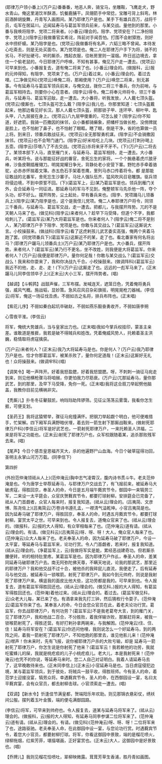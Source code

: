 <!-- { "loadSidebar": true } -->
(耶律万户领小番上)(万户云)番番番，地恶人奔，骑宝马，坐雕鞍，飞鹰走犬，野水青山。俺这里渴饮羊酥酒，饥餐鹿脯干。凤翎箭手中常捻，宝雕弓背上斜弯。林前酒醉胡旋舞，丹青写入画图间。某乃耶律万户是也。某手下有雄兵百万，战将千员，屯军在居延川。近闻延寿马与葛监军领兵前来，与某交战。量他到的那里。小番与我唤将阻孛、党项二将来者。(小番云)理会的。阻孛、党项安在？(二净扮阻孛、党项上)(阻孛云)我做番官实希诧，阵前对手闻吾怕。打围不会射獐狍，则好水中捞虾蟆。某乃阻孛是也。(党项云)我做番将有名声，六韬三略不曾闻。本待发心吃斋去，则是无处买面巾。某乃党项是也。俺二人在耶律万户手下为将，骑不的劣马，不好扯硬弓，听的厮杀，拽起衣服，往帐房里则一溜烟。昨日巡边境去，拿住一个偷老鼠的。今日耶律万户呼唤，不知有甚事，俺见万户走一遭去。(党项云)可早来到也。小番报复去，道有俺二将来了也。(小番云)理会的。(做报科，云)报的元帅得知，有阻孛、党项来了也。(万户云)着过来。(小番云)理会的。着过去哩。(二净做见科)(党项云)唤俺二将，那厢使用？(万户云)唤您二将来，别无甚事。今有延寿马与葛监军领兵前来，与俺交战，拨你二将三千番兵，你为前哨，与葛监军相持去。则要你小心在意者。(阻孛云)得令。俺二将奉元帅将令，领三千番兵，与延寿马、葛监军迎敌，走一遭去。大小番将，听我发放，人人戴七顶头盔。(党项云)傻厮也，七顶头盔可怎么戴？(阻孛云)我儿也，你那里知道：七顶头盔戴起来，他那边看见好长汉。那人人戴七顶头盔，把那锁子甲、连环甲、柳叶甲、匙头甲，八九层披在身上。(党项云)八九层甲傻重的，可怎么披？(阻孛云)你不知道，好遮箭。我骑一匹撒因的抹邻，众小番都骑癞象，把幡杆当做长枪，没傍牌就是脸上，也不怕射了鼻子，也不怕射了眼眶。瞎了眼，倒是干净，省的也算做一员上将。到来日，领番兵敢战征夫。(党项云)全无那智勇机谋。(阻孛云)不会骑撒因抹邻。(党项云)也不会弩门速门。(阻孛云)好米哈吃上几块。(党项云)打刺孙喝上五壶。(阻孛云)莎塔八了不去交战。(党项云)杀将来牙不牙不。(下)(万户云)二将去了。某领本部下人马，直至雁门关，与延寿马、葛监军相持，走一遭去。大小番兵，听某将令。说与那能征好战的番官，舍死忘生的家将。一个个腕悬着虎爪狼牙棒，沙鱼皮鞘插雁翎刀。明晃晃耀日争光，背静处老小安营下寨。野陀赤手牵着骆驼，必赤赤怀揣着文簿。赤五色石手架着苍鹰，里列马赤口传着将令。都
是那能征敢战的北番军，舍死忘生沙寨子。马壮人强队伍齐，猛风吹风召皂雕旗。驱兵领将侵边境，不到中原誓不回。(下)(葛监军上，云)某乃葛监军是也。领兵到雁门关外，会合延寿马一同征进。那延寿马的军马不见到，俺整顿军马先杀他一阵，夺个头功，却不好么。摆开阵势，尘土起处，早有番兵来也。(阻孛、党项踊马儿领番兵上)(阻孛云)某乃阻孛是也，这个是我侄儿党项。俺二人奉耶律万户将令，同领三千番兵，与延寿马、葛监军交战，走一遭去。把都儿，与我摆开阵势。兀的不是天朝人马来了也。(做见科)(阻孛云)来者何人？趁早下马受降，但道个不字，我都哈刺儿了。(葛监军云)某乃大将葛监军是也。你来者何人？(阻孛云)俺二将不是别人，某乃耶律万户手下阻孛、党项是也。你敢与其交战么？(葛监军云)这厮说大言。小校操鼓来。(做战科)(阻孛云)看了这虎剌孩儿武艺委实高强，俺两个夹着马跑了罢。(同党项番兵下)(葛监军云)这厮近不的某，走了也。看北番家有何名将出马？(耶律万户躧马儿领番兵土)(万户云)某乃耶律万户是也。大小番兵，摆开阵势。来者何人？(葛监军云)某乃行不更名，坐不改姓，则我便是大将葛监军。你来者何人？(万户云)我便是耶律万户。量你何足哉！你敢与某交战么？(葛监军云)交战么！我来和你耍来了，我和你决战九千合。小校操鼓来。(做调阵科)(葛监军云)我近不的他，走、走、走！(下)(万户云)这厮走了也。远远的一彪军马来了。(正末躧马儿同李信领卒子上)(正末云)大小三军，摆开阵势者。(唱)

【越调】【斗鹌鹑】战鼓声催，三军布摆。发喊连天，遮笼日色，凭着俺将勇兵强，威风气概。施战韬，显妙策。急风召风召杂彩旗摇，明晃晃枪刀器械。(李信云)将军，俺这一场征伐丑虏。不弱如古之名将，排兵布阵也。(正末唱)

【紫花儿序】不弱如秦白起坑卒破赵，不弱如燕乐毅奋勇收齐，不弱如唐李朔

心雪夜平淮。(李信云)

将军，俺统大势雄兵，当与皇家出力也。(正末唱)我如今掌兵权挂印，蒙圣主亲差。谁敢道是推捱，我若是破不得贼兵和姓改。凭着俺威风势人，托赖着圣主洪巍，稳情取将虏寇擒获。

(万户云)来者何人？(正末云)我乃大将延寿马是也。你是何人？(万户云)我乃耶律万户是也。恰才你那葛监军，被某杀败了，量你何足道哉！(正末云)这厮好无礼也！众将操鼓来。(做调牢科)(唱)

【调笑令】喝一声阵开。好着我怒盈腮，好着我怒盟腮。呀，不刺刺一骑征马宛走到来，则见他横枪骤马将咱搦，你更怕我力尽筋衰。(万户云)兀那延寿马，量你那武艺，到的那里，及早下马受降，免你一死。(正末唱)我将这合扇刀举起劈他脑盖，我教你目前见横祸非灾。

【秃厮儿】扑冬冬征鼙鼓凯，响珰珰助阵锣筛。见征尘荡荡云雾霭，我看你怎生捱，可便支划。

【圣药王】我将这猿臂举，骤征马宛撞满怀。把钢刀举起觑个明白，他可便难措手，忙架解。四下厢军兵满野暗伏埋，着去则一箭生射下那厮战鞍来。(做射死耶律万户科)(李信云)将军是好武艺也，一箭射死耶律万户，一来托赖圣人洪福，二来是将军之功能也。(正末云)射死了耶律万户也，众军校跟随着某，追杀那败残军去来。(唱)

【尾声】今日个感吾皇恩福齐天大，杀的他遍野尸山血海。今日个破草寇得功回，圣明主永掌山河万万载。(同李信下)


第四折

(外扮范仲淹领祗从人上)(范仲淹云)胸中志气凌霄汉，腹内诗书贯斗牛。老夫范仲淹是也。今为唐学士举荐延寿马，与耶律万户交战去了，有飞报前来，被延寿马大破虏寇，得胜回京，奉圣人的命，今日是五月端午蕤宾节令，御园中一来犒劳三军，二来设一太平筵会，众官庆贺蕤宾节令，都要打球射柳。安排筵会已完备了，祗从人门首觑者，众官人每来时，报复我知道。(祗从云)理会的。(吕夷简、文彦博、陈尧佐上)(吕夷简云)万卷诗书遵孔孟，一襟清气溢乾坤。小官吕夷简是也。因为延寿马破了耶律万户，得胜回京，奉圣人的命，时遇五月蕤宾节令，都要打球射柳。宴赏太平之世。可早来到也。令人报复去，道俺众官来了也。(祗从云)理会的。(做报科，云)报的大人得知，有众宰相每来了也。(范仲淹云)道有请。(祗从云)理会的。有请。(做见科云)(吕夷简云)呀、呀、呀！大人，俺众官人每来了也。(范仲淹云)众大人每来了也。老夫奉圣人的命，因为延寿马破了耶律万户，今设一太平宴，等延寿马与葛监军来，论功行赏。令人门首觑者，若来时，报复我知道。(祗从云)理会的。(净葛监军上，云)我做将军实是能，累经恶战建奇功。但若厮杀腰便转，听的相持肚里疼。某葛监军是也。因为耶律万户作乩，奉圣人的命，差某同延寿马破耶律万户去。南无阿弥陀佛天尊，不瞒天地说，论我的那武艺，那里近的耶律万户？我和他交战不过十合，被他杀的我碎屁儿直流，我便走了。后有延寿马与他交战，被延寿马一锁喉箭。射死了耶律万户。我如今到元帅府，则说是我射死了耶律万户来。横竖我的面皮比他大些，这功劳都是我的。可早来到也。令人报复去，道有葛监军得胜回还也。(祗从云)理会的。(做见科，)报的大人得知，有葛监军得胜回还也。(范仲淹)着他过来。(祗从云)理会的。着过去。(葛监军做见科，云)众老大儿每，某已来了也。有酒拿来我先打三钟，然后猜枚行令耍子。(范仲淹云)葛监军你来了也。某奉圣人的命，今日会您众官员在此，着老夫论功行赏。葛监军，你去战耶律万户，有何功劳？(葛监军云)不是我老葛夸大言，到的雁门关，见了耶律万户，我和他战二百合，不分胜败，着我佯输诈败，那厮赶将来，被我一锁喉箭射死了，得胜还营。有好打剌孙拿两碗来，与我解困。(范仲淹云)住、住、住！延寿马将军安在？(葛监军云)你还问他哩，我则说怎么一个好延寿马，到的两阵之间，着我一箭射死了耶律万户，不知他跑的那里去，谁见他影儿来！(范仲淹云)噤声！你未来时，先有飞报，说你被耶律万户杀的大败亏输，却是
延寿马一箭射死了耶律万户，你怎生说是你射死了他来？(葛监军云！我若赖他的功劳，我就吃蜜蜂儿的屎，我就是桃疙疸的儿子小桃疙疸儿。老大儿，本是我射死来！(范仲淹云)也凭不的你说，等延寿马来时。您二人自己对证明白。我着人请延寿马去了，这早晚敢待来也。(正末同李信上)(正末云)小官延寿马是也。当日虏寇侵犯边境，某与葛监军领兵，到于彼处，将贼兵一鼓平收，得胜班师。今有圣人的命，着范学士迎接没宴，犒劳众将。幸遇蕤宾节令，圣人的命，在西御园设一宴，名曰太平蕤宾宴，会有众官员，都去射柳击球。小官须索走一遭去。(唱)

【双调】【新水令】忻逢佳节满皇都，贺端阳乐年欢助。则见那锦衣悬彩仗，绣袄间公服。摆列着玉叶金簇，端的便屯满御园路。

(李信云)将军，可早来到帅府也。令人报复去，道某与延寿马将军来了。(祗从云)理会的。(做报科，云)报的大人得知，有延寿马同李参谋二位将军来了。(范仲淹云)道有请。(祗从云)理会的。有请。(做见科)(范仲淹云)呀、呀、呀！二位将军来了也，途路驱驰。老夫奉圣人命，在此御园中设一宴，与您论功行赏。时遇蕤宾节令，着您大小官员，都要射柳打球。将军，你看这御园中景致，端的是榴花喷火，绿柳拖烟，红紫芳菲，堪描堪画，正好宴赏也。(正末云)大人，这御园中是好景致也。(唱)

【乔牌儿】我则见榴花恰喷吐，翠柳映微露。茸茸芳草生香浦，胜丹青如画图。

